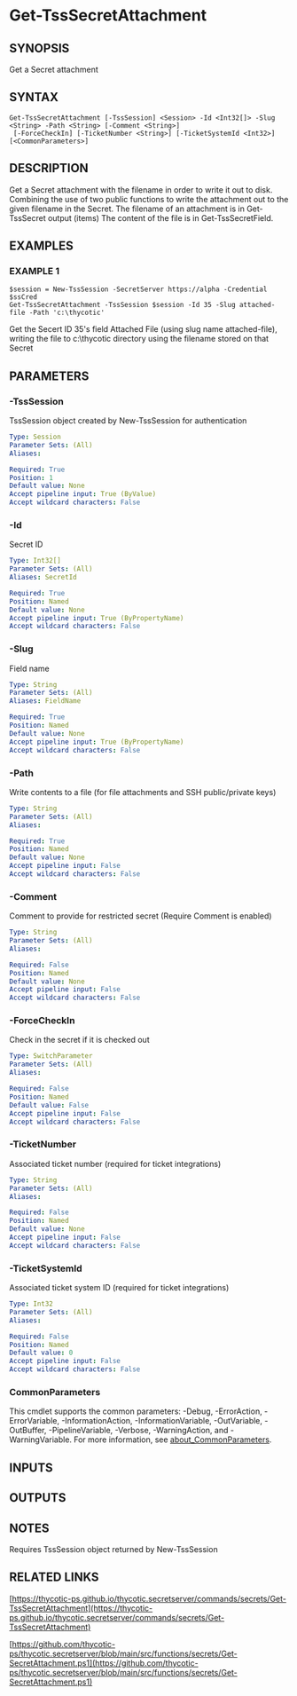 # Get-TssSecretAttachment

## SYNOPSIS
Get a Secret attachment

## SYNTAX

```
Get-TssSecretAttachment [-TssSession] <Session> -Id <Int32[]> -Slug <String> -Path <String> [-Comment <String>]
 [-ForceCheckIn] [-TicketNumber <String>] [-TicketSystemId <Int32>] [<CommonParameters>]
```

## DESCRIPTION
Get a Secret attachment with the filename in order to write it out to disk.
Combining the use of two public functions to write the attachment out to the given filename in the Secret.
The filename of an attachment is in Get-TssSecret output (items)
The content of the file is in Get-TssSecretField.

## EXAMPLES

### EXAMPLE 1
```
$session = New-TssSession -SecretServer https://alpha -Credential $ssCred
Get-TssSecretAttachment -TssSession $session -Id 35 -Slug attached-file -Path 'c:\thycotic'
```

Get the Secert ID 35's field Attached File (using slug name attached-file), writing the file to c:\thycotic directory using the filename stored on that Secret

## PARAMETERS

### -TssSession
TssSession object created by New-TssSession for authentication

```yaml
Type: Session
Parameter Sets: (All)
Aliases:

Required: True
Position: 1
Default value: None
Accept pipeline input: True (ByValue)
Accept wildcard characters: False
```

### -Id
Secret ID

```yaml
Type: Int32[]
Parameter Sets: (All)
Aliases: SecretId

Required: True
Position: Named
Default value: None
Accept pipeline input: True (ByPropertyName)
Accept wildcard characters: False
```

### -Slug
Field name

```yaml
Type: String
Parameter Sets: (All)
Aliases: FieldName

Required: True
Position: Named
Default value: None
Accept pipeline input: True (ByPropertyName)
Accept wildcard characters: False
```

### -Path
Write contents to a file (for file attachments and SSH public/private keys)

```yaml
Type: String
Parameter Sets: (All)
Aliases:

Required: True
Position: Named
Default value: None
Accept pipeline input: False
Accept wildcard characters: False
```

### -Comment
Comment to provide for restricted secret (Require Comment is enabled)

```yaml
Type: String
Parameter Sets: (All)
Aliases:

Required: False
Position: Named
Default value: None
Accept pipeline input: False
Accept wildcard characters: False
```

### -ForceCheckIn
Check in the secret if it is checked out

```yaml
Type: SwitchParameter
Parameter Sets: (All)
Aliases:

Required: False
Position: Named
Default value: False
Accept pipeline input: False
Accept wildcard characters: False
```

### -TicketNumber
Associated ticket number (required for ticket integrations)

```yaml
Type: String
Parameter Sets: (All)
Aliases:

Required: False
Position: Named
Default value: None
Accept pipeline input: False
Accept wildcard characters: False
```

### -TicketSystemId
Associated ticket system ID (required for ticket integrations)

```yaml
Type: Int32
Parameter Sets: (All)
Aliases:

Required: False
Position: Named
Default value: 0
Accept pipeline input: False
Accept wildcard characters: False
```

### CommonParameters
This cmdlet supports the common parameters: -Debug, -ErrorAction, -ErrorVariable, -InformationAction, -InformationVariable, -OutVariable, -OutBuffer, -PipelineVariable, -Verbose, -WarningAction, and -WarningVariable. For more information, see [about_CommonParameters](http://go.microsoft.com/fwlink/?LinkID=113216).

## INPUTS

## OUTPUTS

## NOTES
Requires TssSession object returned by New-TssSession

## RELATED LINKS

[https://thycotic-ps.github.io/thycotic.secretserver/commands/secrets/Get-TssSecretAttachment](https://thycotic-ps.github.io/thycotic.secretserver/commands/secrets/Get-TssSecretAttachment)

[https://github.com/thycotic-ps/thycotic.secretserver/blob/main/src/functions/secrets/Get-SecretAttachment.ps1](https://github.com/thycotic-ps/thycotic.secretserver/blob/main/src/functions/secrets/Get-SecretAttachment.ps1)

